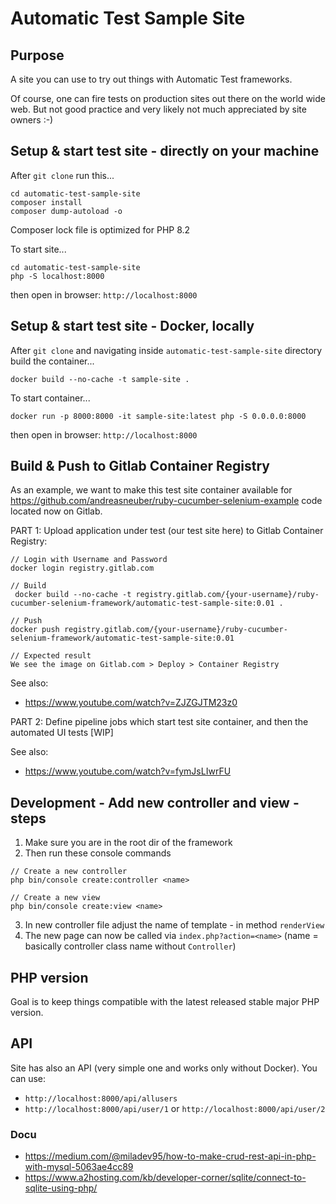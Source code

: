 # Automatic Test Sample Site
## Purpose
A site you can use to try out things with Automatic Test frameworks.

Of course, one can fire tests on production sites out there on the world wide web. But not good practice and very likely not much appreciated by site owners :-)

## Setup & start test site - directly on your machine
After `git clone` run this...
```
cd automatic-test-sample-site
composer install
composer dump-autoload -o
```
Composer lock file is optimized for PHP 8.2

To start site...
```
cd automatic-test-sample-site
php -S localhost:8000
```
then open in browser: `http://localhost:8000`


## Setup & start test site - Docker, locally
After `git clone` and navigating inside `automatic-test-sample-site` directory build the container...
```
docker build --no-cache -t sample-site .
```

To start container...
```
docker run -p 8000:8000 -it sample-site:latest php -S 0.0.0.0:8000
```
then open in browser: `http://localhost:8000`

## Build & Push to Gitlab Container Registry
As an example, we want to make this test site container available for https://github.com/andreasneuber/ruby-cucumber-selenium-example
code located now on Gitlab.

PART 1: Upload application under test (our test site here) to Gitlab Container Registry:
```
// Login with Username and Password
docker login registry.gitlab.com

// Build
 docker build --no-cache -t registry.gitlab.com/{your-username}/ruby-cucumber-selenium-framework/automatic-test-sample-site:0.01 .

// Push
docker push registry.gitlab.com/{your-username}/ruby-cucumber-selenium-framework/automatic-test-sample-site:0.01

// Expected result
We see the image on Gitlab.com > Deploy > Container Registry
```

See also:
- https://www.youtube.com/watch?v=ZJZGJTM23z0


PART 2: Define pipeline jobs which start test site container, and then the automated UI tests [WIP]

See also:
- https://www.youtube.com/watch?v=fymJsLIwrFU


## Development - Add new controller and view - steps
1. Make sure you are in the root dir of the framework
2. Then run these console commands

```
// Create a new controller
php bin/console create:controller <name>

// Create a new view
php bin/console create:view <name>
```
3. In new controller file adjust the name of template - in method `renderView`
4. The new page can now be called via `index.php?action=<name>` (name = basically controller class name without `Controller`)


## PHP version
Goal is to keep things compatible with the latest released stable major PHP version.

## API
Site has also an API (very simple one and works only without Docker). You can use:
- `http://localhost:8000/api/allusers`
- `http://localhost:8000/api/user/1` or `http://localhost:8000/api/user/2`

### Docu
- https://medium.com/@miladev95/how-to-make-crud-rest-api-in-php-with-mysql-5063ae4cc89
- https://www.a2hosting.com/kb/developer-corner/sqlite/connect-to-sqlite-using-php/
